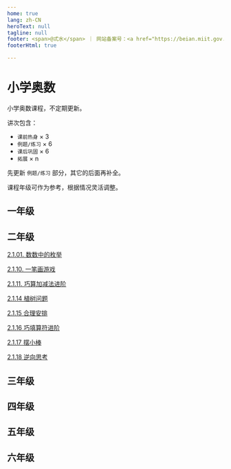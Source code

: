 ```yaml
---
home: true
lang: zh-CN
heroText: null
tagline: null
footer: <span>@弎水</span> ｜ 网站备案号：<a href="https://beian.miit.gov.cn/" target="_blank">粤ICP备2021176889号-1</a>
footerHtml: true

---
```


# 小学奥数

小学奥数课程，不定期更新。

讲次包含：
* `课前热身` × 3
* `例题/练习` × 6
* `课后巩固` × 6
* `拓展` × n

先更新 `例题/练习` 部分，其它的后面再补全。

课程年级可作为参考，根据情况灵活调整。

## 一年级

## 二年级

[2.1.01. 数数中的枚举](./02/2-1-01-数数中的枚举.md)

[2.1.10. 一笔画游戏](./02/2-1-10-一笔画游戏.md)

[2.1.11. 巧算加减法进阶](./02/2-1-11-巧算加减法进阶.md)

[2.1.14 植树问题](./02/2-1-14-植树问题.md)

[2.1.15 合理安排](./02/2-1-15-合理安排.md)

[2.1.16 巧填算符进阶](./02/2-1-16-巧填算符进阶.md)

[2.1.17 摆小棒](./02/2-1-17-摆小棒.md)

[2.1.18 逆向思考](/02/)
[](/02/)
[](/02/)
[](/02/)
[](/02/)
[](/02/)
[](/02/)
[](/02/)
[](/02/)
[](/02/)
[](/02/)

## 三年级

## 四年级

## 五年级

## 六年级
